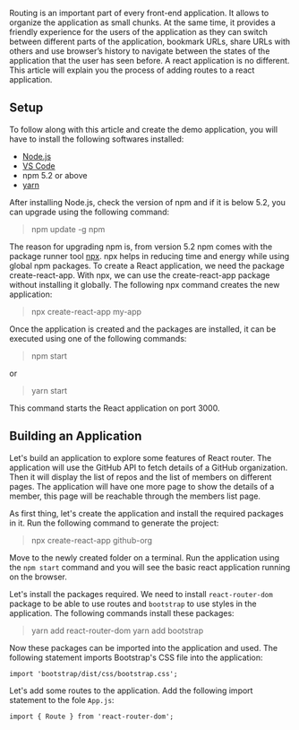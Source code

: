 Routing is an important part of every front-end application. It allows to organize the application as small chunks. At the same time, it provides a friendly experience for the users of the application as they can switch between different parts of the application, bookmark URLs, share URLs with others and use browser’s history to navigate between the states of the application that the user has seen before. A react application is no different. This article will explain you the process of adding routes to a react application.

## Setup
To follow along with this article and create the demo application, you will have to install the following softwares installed:

 - [Node.js](nodejs.org)
 - [VS Code](https://code.visualstudio.com/docs/setup/setup-overview)
 - npm 5.2 or above
 - [yarn](https://yarnpkg.com/en/)

After installing Node.js, check the version of npm and if it is below 5.2, you can upgrade using the following command:

> npm update -g npm

The reason for upgrading npm is, from version 5.2 npm comes with the package runner tool [npx](https://medium.com/@maybekatz/introducing-npx-an-npm-package-runner-55f7d4bd282b). npx helps in reducing time and energy while using global npm packages. To create a React application, we need the package create-react-app. With npx, we can use the create-react-app package without installing it globally. The following npx command creates the new application:

> npx create-react-app my-app

Once the application is created and the packages are installed, it can be executed using one of the following commands:

> npm start

or

> yarn start

This command starts the React application on port 3000.

## Building an Application
Let's build an application to explore some features of React router. The application will use the GitHub API to fetch details of a GitHub organization. Then it will display the list of repos and the list of members on different pages. The application will have one more page to show the details of a member, this page will be reachable through the members list page.

As first thing, let's create the application and install the required packages in it. Run the following command to generate the project:

> npx create-react-app github-org

Move to the newly created folder on a terminal. Run the application using the `npm start` command and you will see the basic react application running on the browser.

Let's install the packages required. We need to install `react-router-dom` package to be able to use routes and `bootstrap` to use styles in the application. The following commands install these packages:

> yarn add react-router-dom
> yarn add bootstrap

Now these packages can be imported into the application and used. The following statement imports Bootstrap's CSS file into the application:

```
import 'bootstrap/dist/css/bootstrap.css';
```

Let's add some routes to the application. Add the following import statement to the fole `App.js`:

```
import { Route } from 'react-router-dom';
```

